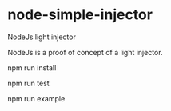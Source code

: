 # node-simple-injector
NodeJs light injector

NodeJs is a proof of concept of a light injector.

npm run install

npm run test

npm run example
